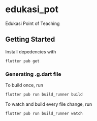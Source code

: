 # edukasi_pot

Edukasi Point of Teaching

## Getting Started

Install depedencies with
```bash
flutter pub get
```

### Generating .g.dart file
To build once, run
```bash
flutter pub run build_runner build
```

To watch and build every file change, run
```bash
flutter pub run build_runner watch
```
